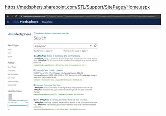 https://medsphere.sharepoint.com/STL/Support/SitePages/Home.aspx

![image.png](/.attachments/image-606a0bdf-1241-493b-9817-205838804238.png)